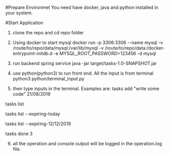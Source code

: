 #Prepare Environmet
You need have docker, java and python installed in your system.

#Start Application
1. clone the repo and cd repo folder

2. Using docker to start mysql
docker run -p 3306:3306 --name mysql -v /route/to/repo/data/mysql:/var/lib/mysql -v /route/to/repo/data:/docker-entrypoint-initdb.d -e MYSQL_ROOT_PASSWORD=123456  -d mysql

3. run backend spring service 
java -jar target/tasks-1.0-SNAPSHOT.jar

4. use python(python3) to run front end. All the input is from terminal
python3 python/terminal_input.py

5. then type inputs in the terminal. Examples are:
tasks add "write some code" 21/08/2019

tasks list

tasks list --expiring-today

tasks list --expiring-12/12/2019

tasks done 3

6. all the operation and console output will be logged in the operation.log file.